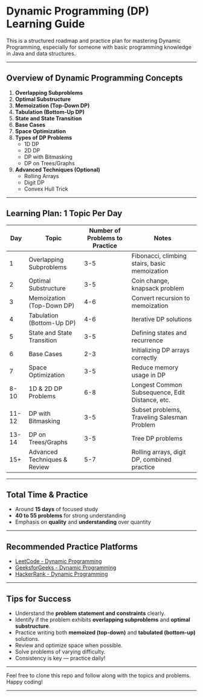 # Dynamic Programming (DP) Learning Guide

This is a structured roadmap and practice plan for mastering Dynamic Programming, especially for someone with basic programming knowledge in Java and data structures.

---

## Overview of Dynamic Programming Concepts

1. **Overlapping Subproblems**  
2. **Optimal Substructure**  
3. **Memoization (Top-Down DP)**  
4. **Tabulation (Bottom-Up DP)**  
5. **State and State Transition**  
6. **Base Cases**  
7. **Space Optimization**  
8. **Types of DP Problems**  
   - 1D DP  
   - 2D DP  
   - DP with Bitmasking  
   - DP on Trees/Graphs  
9. **Advanced Techniques (Optional)**  
   - Rolling Arrays  
   - Digit DP  
   - Convex Hull Trick  

---

## Learning Plan: 1 Topic Per Day

| Day  | Topic                     | Number of Problems to Practice | Notes                                           |
|-------|----------------------------|-------------------------------|------------------------------------------------|
| 1     | Overlapping Subproblems     | 3-5                           | Fibonacci, climbing stairs, basic memoization  |
| 2     | Optimal Substructure        | 3-5                           | Coin change, knapsack problem                   |
| 3     | Memoization (Top-Down DP)  | 4-6                           | Convert recursion to memoization                |
| 4     | Tabulation (Bottom-Up DP)  | 4-6                           | Iterative DP solutions                           |
| 5     | State and State Transition | 3-5                           | Defining states and recurrence                   |
| 6     | Base Cases                 | 2-3                           | Initializing DP arrays correctly                 |
| 7     | Space Optimization         | 3-5                           | Reduce memory usage in DP                         |
| 8-10  | 1D & 2D DP Problems        | 6-8                           | Longest Common Subsequence, Edit Distance, etc. |
| 11-12 | DP with Bitmasking         | 3-5                           | Subset problems, Traveling Salesman Problem     |
| 13-14 | DP on Trees/Graphs         | 3-5                           | Tree DP problems                                 |
| 15+   | Advanced Techniques & Review | 5-7                         | Rolling arrays, digit DP, combined practice     |

---

## Total Time & Practice

- Around **15 days** of focused study  
- **40 to 55 problems** for strong understanding  
- Emphasis on **quality** and **understanding** over quantity  

---

## Recommended Practice Platforms

- [LeetCode - Dynamic Programming](https://leetcode.com/tag/dynamic-programming/)  
- [GeeksforGeeks - Dynamic Programming](https://practice.geeksforgeeks.org/explore?page=1&category[]=Dynamic%20Programming)  
- [HackerRank - Dynamic Programming](https://www.hackerrank.com/domains/algorithms/dynamic-programming)  

---

## Tips for Success

- Understand the **problem statement and constraints** clearly.  
- Identify if the problem exhibits **overlapping subproblems** and **optimal substructure**.  
- Practice writing both **memoized (top-down)** and **tabulated (bottom-up)** solutions.  
- Review and optimize space when possible.  
- Solve problems of varying difficulty.  
- Consistency is key — practice daily!

---

Feel free to clone this repo and follow along with the topics and problems. Happy coding!

---


